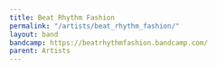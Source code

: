 ```yaml
---
title: Beat Rhythm Fashion
permalink: "/artists/beat_rhythm_fashion/"
layout: band
bandcamp: https://beatrhythmfashion.bandcamp.com/
parent: Artists
---
```


